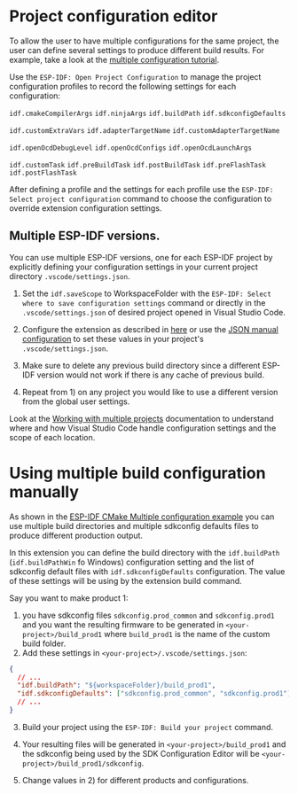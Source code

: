 # Project configuration editor

To allow the user to have multiple configurations for the same project, the user can define several settings to produce different build results. For example, take a look at the [multiple configuration tutorial](./tutorial/multiple_config.md).

Use the `ESP-IDF: Open Project Configuration` to manage the project configuration profiles to record the following settings for each configuration:

`idf.cmakeCompilerArgs`
`idf.ninjaArgs`
`idf.buildPath`
`idf.sdkconfigDefaults`

`idf.customExtraVars`
`idf.adapterTargetName`
`idf.customAdapterTargetName`

`idf.openOcdDebugLevel`
`idf.openOcdConfigs`
`idf.openOcdLaunchArgs`

`idf.customTask`
`idf.preBuildTask`
`idf.postBuildTask`
`idf.preFlashTask`
`idf.postFlashTask`

After defining a profile and the settings for each profile use the `ESP-IDF: Select project configuration` command to choose the configuration to override extension configuration settings.

## Multiple ESP-IDF versions.

You can use multiple ESP-IDF versions, one for each ESP-IDF project by explicitly defining your configuration settings in your current project directory `.vscode/settings.json`.

1. Set the `idf.saveScope` to WorkspaceFolder with the `ESP-IDF: Select where to save configuration settings` command or directly in the `.vscode/settings.json` of desired project opened in Visual Studio Code.

2. Configure the extension as described in [here](./tutorial/install.md) or use the [JSON manual configuration](./SETUP.md#json-manual-configuration) to set these values in your project's `.vscode/settings.json`.

3. Make sure to delete any previous build directory since a different ESP-IDF version would not work if there is any cache of previous build.

4. Repeat from 1) on any project you would like to use a different version from the global user settings.

Look at the [Working with multiple projects](./MULTI_PROJECTS.md) documentation to understand where and how Visual Studio Code handle configuration settings and the scope of each location.

# Using multiple build configuration manually

As shown in the [ESP-IDF CMake Multiple configuration example](https://github.com/espressif/esp-idf/tree/master/examples/build_system/cmake/multi_config) you can use multiple build directories and multiple sdkconfig defaults files to produce different production output.

In this extension you can define the build directory with the `idf.buildPath` (`idf.buildPathWin` fo Windows) configuration setting and the list of sdkconfig default files with `idf.sdkconfigDefaults` configuration. The value of these settings will be using by the extension build command.

Say you want to make product 1:

1. you have sdkconfig files `sdkconfig.prod_common` and `sdkconfig.prod1` and you want the resulting firmware to be generated in `<your-project>/build_prod1` where `build_prod1` is the name of the custom build folder.
2. Add these settings in `<your-project>/.vscode/settings.json`:

```json
{
  // ...
  "idf.buildPath": "${workspaceFolder}/build_prod1",
  "idf.sdkconfigDefaults": ["sdkconfig.prod_common", "sdkconfig.prod1"]
  // ...
}
```

3. Build your project using the `ESP-IDF: Build your project` command.

4. Your resulting files will be generated in `<your-project>/build_prod1` and the sdkconfig being used by the SDK Configuration Editor will be `<your-project>/build_prod1/sdkconfig`.

5. Change values in 2) for different products and configurations.
